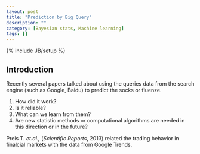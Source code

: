 ```yaml
---
layout: post
title: "Prediction by Big Query"
description: ""
category: [Bayesian stats, Machine learning]
tags: []
---
```

{% include JB/setup %}

## Introduction
Recently several papers talked about using the queries data from the search engine (such as Google, Baidu) to predict the socks or fluenze.

1. How did it work?
2. Is it reliable?
3. What can we learn from them?
4. Are new statistic methods or computational algorithms are needed in this direction or in the future?

Preis T. _et.al.,_ (_Scientific Reports_, 2013) related the trading behavior in finalcial markets with the data from Google Trends. 
